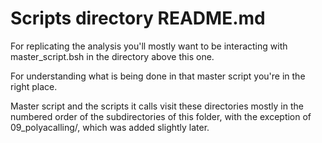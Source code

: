 # Scripts directory README.md

For replicating the analysis you'll mostly want to be interacting with master\_script.bsh in the directory above this one.

For understanding what is being done in that master script you're in the right place.

Master script and the scripts it calls visit these directories mostly in the numbered order of the subdirectories of this folder, with the exception of 09\_polyacalling/, which was added slightly later.

